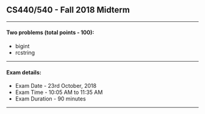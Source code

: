 ## CS440/540 - Fall 2018 Midterm

------------------------------------------------

#### Two problems (total points - 100):

* bigint
* rcstring

------------------------------------------------

#### Exam details:

* Exam Date - 23rd October, 2018
* Exam Time - 10:05 AM to 11:35 AM
* Exam Duration - 90 minutes

------------------------------------------------
